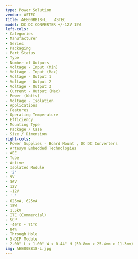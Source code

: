 ```yaml
---
type: Power Solution
vendor: ASTEC
title: AEE00BB18-L　　ASTEC
model: DC DC CONVERTER +/-12V 15W
left-cols:
- Categories
- Manufacturer
- Series
- Packaging
- Part Status
- Type
- Number of Outputs
- Voltage - Input (Min)
- Voltage - Input (Max)
- Voltage - Output 1
- Voltage - Output 2
- Voltage - Output 3
- Current - Output (Max)
- Power (Watts)
- Voltage - Isolation
- Applications
- Features
- Operating Temperature
- Efficiency
- Mounting Type
- Package / Case
- Size / Dimension
right-cols:
- Power Supplies - Board Mount , DC DC Converters
- Artesyn Embedded Technologies
- AEE
- Tube
- Active
- Isolated Module
- '2'
- 9V
- 36V
- 12V
- -12V
- '-'
- 625mA, 625mA
- 15W
- 1.5kV
- ITE (Commercial)
- SCP
- -40°C ~ 71°C
- 84%
- Through Hole
- 5-DIP Module
- 2.00" L x 1.00" W x 0.44" H (50.8mm x 25.4mm x 11.3mm)
img: AEE00BB18-L.jpg
---
```

